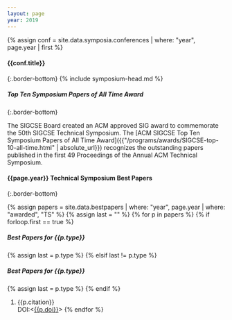 ```yaml
---
layout: page
year: 2019
---
```

{% assign conf = site.data.symposia.conferences | where: "year", page.year | first %}
#### {{conf.title}}
{:.border-bottom}
{% include symposium-head.md %}

##### Top Ten Symposium Papers of All Time Award
{:.border-bottom}

The SIGCSE Board created an ACM approved SIG award to commemorate the 50th SIGCSE Technical Symposium. The [ACM SIGCSE Top Ten Symposium Papers of All Time Award]({{"/programs/awards/SIGCSE-top-10-all-time.html" | absolute_url}}) recognizes the outstanding papers published in the first 49 Proceedings of the Annual ACM Technical Symposium.



#### {{page.year}} Technical Symposium Best Papers
{:.border-bottom}

{% assign papers = site.data.bestpapers | where: "year", page.year | where: "awarded", "TS" %}
{% assign last = "" %}
{% for p in papers %}
{% if forloop.first == true %}
##### Best Papers for {{p.type}}
{% assign last = p.type %}
{% elsif last != p.type %}
##### Best Papers for {{p.type}}
{% assign last = p.type %}
{% endif %}
1. {{p.citation}}<br>DOI:&lt;[{{p.doi}}]({{p.doi}})&gt;
{% endfor %}



